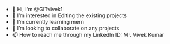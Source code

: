 - 👋 Hi, I’m @GITvivek1
- 👀 I’m interested in Editing the existing projects 
- 🌱 I’m currently learning mern
- 💞️ I’m looking to collaborate on any projects
- 📫 How to reach me through my LinkedIn ID: Mr. Vivek Kumar 

<!---
GITvivek1/GITvivek1 is a ✨ special ✨ repository because its `README.md` (this file) appears on your GitHub profile.
You can click the Preview link to take a look at your changes.
--->
